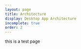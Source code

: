 ```yaml
---
layout: page
title: Architecture
display: Desktop App Architecture
incomplete: true
order: 2
---
```

this is a test page
